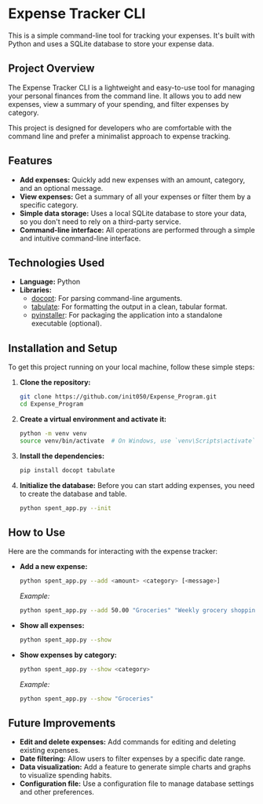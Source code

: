 # Expense Tracker CLI

This is a simple command-line tool for tracking your expenses. It's built with Python and uses a SQLite database to store your expense data.

## Project Overview

The Expense Tracker CLI is a lightweight and easy-to-use tool for managing your personal finances from the command line. It allows you to add new expenses, view a summary of your spending, and filter expenses by category.

This project is designed for developers who are comfortable with the command line and prefer a minimalist approach to expense tracking.

## Features

*   **Add expenses:** Quickly add new expenses with an amount, category, and an optional message.
*   **View expenses:** Get a summary of all your expenses or filter them by a specific category.
*   **Simple data storage:** Uses a local SQLite database to store your data, so you don't need to rely on a third-party service.
*   **Command-line interface:** All operations are performed through a simple and intuitive command-line interface.

## Technologies Used

*   **Language:** Python
*   **Libraries:**
    *   [docopt](https://github.com/docopt/docopt): For parsing command-line arguments.
    *   [tabulate](https://github.com/astanin/python-tabulate): For formatting the output in a clean, tabular format.
    *   [pyinstaller](https://www.pyinstaller.org/): For packaging the application into a standalone executable (optional).

## Installation and Setup

To get this project running on your local machine, follow these simple steps:

1.  **Clone the repository:**
    ```bash
    git clone https://github.com/init050/Expense_Program.git
    cd Expense_Program
    ```

2.  **Create a virtual environment and activate it:**
    ```bash
    python -m venv venv
    source venv/bin/activate  # On Windows, use `venv\Scripts\activate`
    ```

3.  **Install the dependencies:**
    ```bash
    pip install docopt tabulate
    ```

4.  **Initialize the database:**
    Before you can start adding expenses, you need to create the database and table.
    ```bash
    python spent_app.py --init
    ```

## How to Use

Here are the commands for interacting with the expense tracker:

*   **Add a new expense:**
    ```bash
    python spent_app.py --add <amount> <category> [<message>]
    ```
    *Example:*
    ```bash
    python spent_app.py --add 50.00 "Groceries" "Weekly grocery shopping"
    ```

*   **Show all expenses:**
    ```bash
    python spent_app.py --show
    ```

*   **Show expenses by category:**
    ```bash
    python spent_app.py --show <category>
    ```
    *Example:*
    ```bash
    python spent_app.py --show "Groceries"
    ```

## Future Improvements

*   **Edit and delete expenses:** Add commands for editing and deleting existing expenses.
*   **Date filtering:** Allow users to filter expenses by a specific date range.
*   **Data visualization:** Add a feature to generate simple charts and graphs to visualize spending habits.
*   **Configuration file:** Use a configuration file to manage database settings and other preferences.
